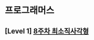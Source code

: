 # 프로그래머스 
## [Level 1] [8주차 최소직사각형][link]

[link]: https://programmers.co.kr/learn/courses/30/lessons/86491

